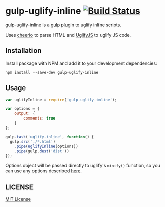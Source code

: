 # gulp-uglify-inline [![Build Status](https://travis-ci.org/shkuznetsov/gulp-uglify-inline.svg?branch=master)](https://travis-ci.org/shkuznetsov/gulp-uglify-inline)

gulp-uglify-inline is a [gulp](https://github.com/wearefractal/gulp) plugin to uglify inline scripts.

Uses [cheerio](https://github.com/cheeriojs/cheerio) to parse HTML and [UglifyJS](https://github.com/mishoo/UglifyJS) to uglify JS code.

## Installation

Install package with NPM and add it to your development dependencies:

`npm install --save-dev gulp-uglify-inline`

## Usage

```javascript
var uglifyInline = require('gulp-uglify-inline');

var options = {
	output: {
		comments: true
	}
};

gulp.task('uglify-inline', function() {
  gulp.src('./*.html')
    .pipe(uglifyInline(options))
    .pipe(gulp.dest('dist'))
});
```

Options object will be passed directly to uglify's ``minify()`` function, so you can use any options described [here](https://github.com/mishoo/UglifyJS2#api-reference).

## LICENSE

[MIT License](http://en.wikipedia.org/wiki/MIT_License)
